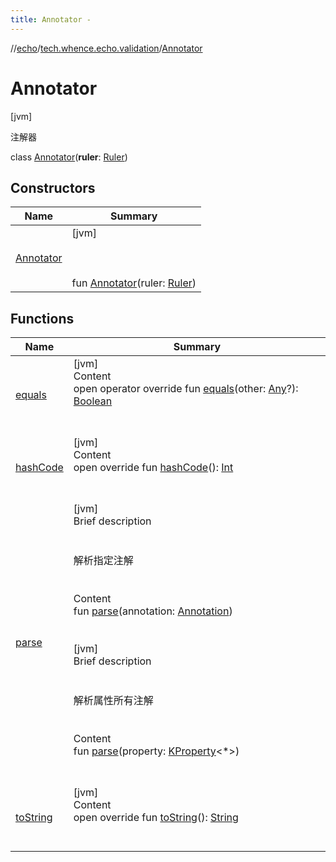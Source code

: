 ```yaml
---
title: Annotator -
---
```

//[echo](../../index.md)/[tech.whence.echo.validation](../index.md)/[Annotator](index.md)



# Annotator  
 [jvm] 

注解器

class [Annotator](index.md)(**ruler**: [Ruler](../-ruler/index.md))   


## Constructors  
  
|  Name|  Summary| 
|---|---|
| [Annotator](-annotator.md)|  [jvm] <br><br><br><br>fun [Annotator](-annotator.md)(ruler: [Ruler](../-ruler/index.md))   <br>


## Functions  
  
|  Name|  Summary| 
|---|---|
| [equals](../../tech.whence.echo.webclient.response.exception/-response-unrecognized-exception/index.md#kotlin/Any/equals/#kotlin.Any?/PointingToDeclaration/)| [jvm]  <br>Content  <br>open operator override fun [equals](../../tech.whence.echo.webclient.response.exception/-response-unrecognized-exception/index.md#kotlin/Any/equals/#kotlin.Any?/PointingToDeclaration/)(other: [Any](https://kotlinlang.org/api/latest/jvm/stdlib/kotlin/-any/index.html)?): [Boolean](https://kotlinlang.org/api/latest/jvm/stdlib/kotlin/-boolean/index.html)  <br><br><br>
| [hashCode](../../tech.whence.echo.webclient.response.exception/-response-unrecognized-exception/index.md#kotlin/Any/hashCode/#/PointingToDeclaration/)| [jvm]  <br>Content  <br>open override fun [hashCode](../../tech.whence.echo.webclient.response.exception/-response-unrecognized-exception/index.md#kotlin/Any/hashCode/#/PointingToDeclaration/)(): [Int](https://kotlinlang.org/api/latest/jvm/stdlib/kotlin/-int/index.html)  <br><br><br>
| [parse](parse.md)| [jvm]  <br>Brief description  <br><br><br>解析指定注解<br><br>  <br>Content  <br>fun [parse](parse.md)(annotation: [Annotation](https://kotlinlang.org/api/latest/jvm/stdlib/kotlin/-annotation/index.html))  <br><br><br>[jvm]  <br>Brief description  <br><br><br>解析属性所有注解<br><br>  <br>Content  <br>fun [parse](parse.md)(property: [KProperty](https://kotlinlang.org/api/latest/jvm/stdlib/kotlin.reflect/-k-property/index.html)<*>)  <br><br><br>
| [toString](../../tech.whence.echo.webclient.response.exception/-response-unrecognized-exception/index.md#kotlin/Any/toString/#/PointingToDeclaration/)| [jvm]  <br>Content  <br>open override fun [toString](../../tech.whence.echo.webclient.response.exception/-response-unrecognized-exception/index.md#kotlin/Any/toString/#/PointingToDeclaration/)(): [String](https://kotlinlang.org/api/latest/jvm/stdlib/kotlin/-string/index.html)  <br><br><br>

